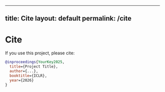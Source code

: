 
---
title: Cite
layout: default
permalink: /cite
---

# Cite

If you use this project, please cite:

```bibtex
@inproceedings{YourKey2025,
  title={Project Title},
  author={...},
  booktitle={ICLR},
  year={2026}
}
```
